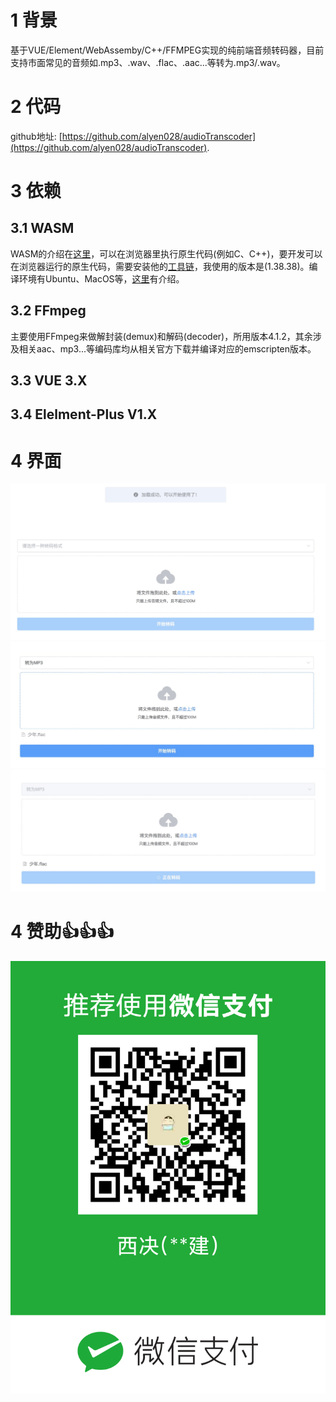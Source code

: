 # 1 背景
基于VUE/Element/WebAssemby/C++/FFMPEG实现的纯前端音频转码器，目前支持市面常见的音频如.mp3、.wav、.flac、.aac...等转为.mp3/.wav。
# 2 代码
github地址: [https://github.com/alyen028/audioTranscoder](https://github.com/alyen028/audioTranscoder).
# 3 依赖
## 3.1 WASM
WASM的介绍在[这里](https://webassembly.org/)，可以在浏览器里执行原生代码(例如C、C++)，要开发可以在浏览器运行的原生代码，需要安装他的[工具链](https://emscripten.org/docs/getting_started/downloads.html)，我使用的版本是(1.38.38)。编译环境有Ubuntu、MacOS等，[这里](https://emscripten.org/docs/getting_started/downloads.html#platform-notes-installation-instructions-sdk)有介绍。
## 3.2 FFmpeg
主要使用FFmpeg来做解封装(demux)和解码(decoder)，所用版本4.1.2，其余涉及相关aac、mp3...等编码库均从相关官方下载并编译对应的emscripten版本。

## 3.3 VUE 3.X
## 3.4 Elelment-Plus V1.X 
# 4 界面
![image](https://github.com/alyen028/audioTranscoder/blob/main/demo1.jpg)
![image](https://github.com/alyen028/audioTranscoder/blob/main/demo2.jpg)
![image](https://github.com/alyen028/audioTranscoder/blob/main/demo3.jpg)
# 4 赞助👍👍👍
![image](https://github.com/alyen028/audioTranscoder/blob/main/sk.png)

